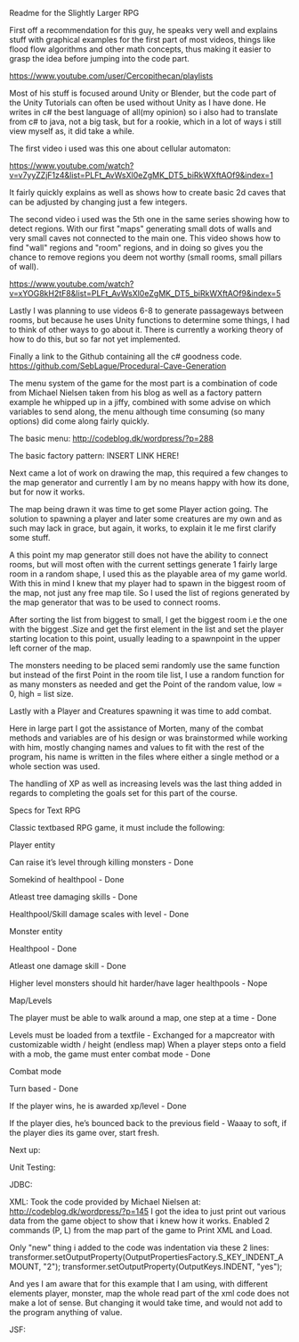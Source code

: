 Readme for the Slightly Larger RPG

First off a recommendation for this guy, he speaks very well and explains stuff with graphical examples for the first part of most videos, things like flood flow algorithms and other math concepts, thus making it easier to grasp the idea before jumping into the code part.

https://www.youtube.com/user/Cercopithecan/playlists

Most of his stuff is focused around Unity or Blender, but the code part of the Unity Tutorials can often be used without Unity as I have done.
He writes in c# the best language of all(my opinion) so i also had to translate from c# to java, not a big task, but for a rookie, which in a lot of ways i still view myself as, it did take a while.



The first video i used was this one about cellular automaton:

https://www.youtube.com/watch?v=v7yyZZjF1z4&list=PLFt_AvWsXl0eZgMK_DT5_biRkWXftAOf9&index=1

It fairly quickly explains as well as shows how to create basic 2d caves that can be adjusted by changing just a few integers.


The second video i used was the 5th one in the same series showing how to detect regions.
With our first "maps" generating small dots of walls and very small caves not connected to the main one.
This video shows how to find "wall" regions and "room" regions, and in doing so gives you the chance to remove regions you deem not worthy (small rooms, small pillars of wall).

https://www.youtube.com/watch?v=xYOG8kH2tF8&list=PLFt_AvWsXl0eZgMK_DT5_biRkWXftAOf9&index=5

Lastly I was planning to use videos 6-8 to generate passageways between rooms, but because he uses Unity functions to determine some things, I had to think of other ways to go about it.
There is currently a working theory of how to do this, but so far not yet implemented.

Finally a link to the Github containing all the c# goodness code.
https://github.com/SebLague/Procedural-Cave-Generation

The menu system of the game for the most part is a combination of code from Michael Nielsen taken from his blog as well as a factory pattern example he whipped up in a jiffy, combined with some advise on which variables to send along, the menu although time consuming (so many options) did come along fairly quickly.

The basic menu: http://codeblog.dk/wordpress/?p=288

The basic factory pattern: INSERT LINK HERE!


Next came a lot of work on drawing the map, this required a few changes to the map generator and currently I am by no means happy with how its done, but for now it works.

The map being drawn it was time to get some Player action going.
The solution to spawning a player and later some creatures are my own and as such may lack in grace, but again, it works, to explain it le me first clarify some stuff.

A this point my map generator still does not have the ability to connect rooms, but will most often with the current settings generate 1 fairly large room in a random shape, I used this as the playable area of my game world.
With this in mind I knew that my player had to spawn in the biggest room of the map, not just any free map tile.
So I used the list of regions generated by the map generator that was to be used to connect rooms.

After sorting the list from biggest to small, I get the biggest room i.e the one with the biggest .Size and get the first element in the list and set the player starting location to this point, usually leading to a spawnpoint in the upper left corner of the map.

The monsters needing to be placed semi randomly use the same function but instead of the first Point in the room tile list, I use a random function for as many monsters as needed and get the Point of the random value, low = 0, high = list size.

Lastly with a Player and Creatures spawning it was time to add combat.

Here in large part I got the assistance of Morten, many of the combat methods and variables are of his design or was brainstormed while working with him, mostly changing names and values to fit with the rest of the program, his name is written in the files where either a single method or a whole section was used.

The handling of XP as well as increasing levels was the last thing added in regards to completing the goals set for this part of the course.


Specs for Text RPG

Classic textbased RPG game, it must include the following:

Player entity

Can raise it’s level through killing monsters - Done

Somekind of healthpool - Done

Atleast tree damaging skills - Done

Healthpool/Skill damage scales with level - Done

Monster entity

Healthpool - Done

Atleast one damage skill - Done

Higher level monsters should hit harder/have lager healthpools - Nope

Map/Levels

The player must be able to walk around a map, one step at a time - Done

Levels must be loaded from a textfile - Exchanged for a mapcreator with customizable width / height (endless map)
When a player steps onto a field with a mob, the game must enter combat mode - Done

Combat mode

Turn based - Done

If the player wins, he is awarded xp/level - Done

If the player dies, he’s bounced back to the previous field - Waaay to soft, if the player dies its game over, start fresh.



Next up:

Unit Testing:

JDBC:

XML:
Took the code provided by Michael Nielsen at: http://codeblog.dk/wordpress/?p=145
I got the idea to just print out various data from the game object to show that i knew how it works.
Enabled 2 commands (P, L) from the map part of the game to Print XML and Load.

Only "new" thing i added to the code was indentation via these 2 lines:
transformer.setOutputProperty(OutputPropertiesFactory.S_KEY_INDENT_AMOUNT, "2");
transformer.setOutputProperty(OutputKeys.INDENT, "yes");

And yes I am aware that for this example that I am using, with different elements player, monster, map the whole read part of the xml code does not make a lot of sense.
But changing it would take time, and would not add to the program anything of value.


JSF:

